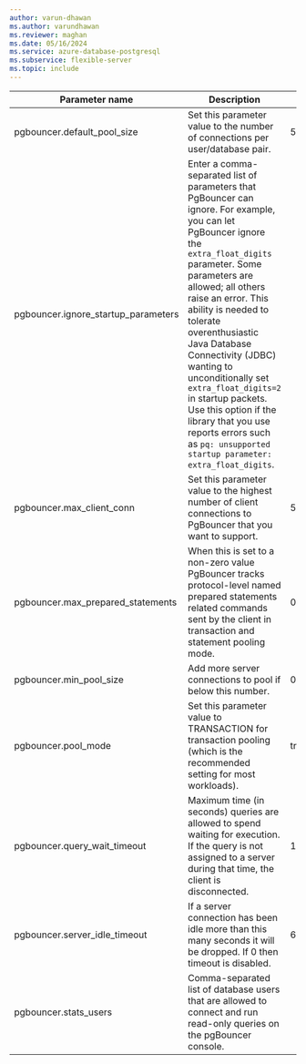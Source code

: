 ```yaml
---
author: varun-dhawan
ms.author: varundhawan
ms.reviewer: maghan
ms.date: 05/16/2024
ms.service: azure-database-postgresql
ms.subservice: flexible-server
ms.topic: include
---
```

|           Parameter name            |                                                                                                                                                                                                                                               Description                                                                                                                                                                                                                                               |   Default   |
|-------------------------------------|---------------------------------------------------------------------------------------------------------------------------------------------------------------------------------------------------------------------------------------------------------------------------------------------------------------------------------------------------------------------------------------------------------------------------------------------------------------------------------------------------------|-------------|
| pgbouncer.default_pool_size         | Set this parameter value to the number of connections per user/database pair.                                                                                                                                                                                                                                                                                                                                                                                                                           | 50|
| pgbouncer.ignore_startup_parameters | Enter a comma-separated list of parameters that PgBouncer can ignore. For example, you can let PgBouncer ignore the `extra_float_digits` parameter. Some parameters are allowed; all others raise an error. This ability is needed to tolerate overenthusiastic Java Database Connectivity (JDBC) wanting to unconditionally set `extra_float_digits=2` in startup packets. Use this option if the library that you use reports errors such as `pq: unsupported startup parameter: extra_float_digits`. | |
| pgbouncer.max_client_conn           | Set this parameter value to the highest number of client connections to PgBouncer that you want to support.                                                                                                                                                                                                                                                                                                                                                                                             | 5000|
| pgbouncer.max_prepared_statements   | When this is set to a non-zero value PgBouncer tracks protocol-level named prepared statements related commands sent by the client in transaction and statement pooling mode.                                                                                                                                                                                                                                                                                                                           | 0|
| pgbouncer.min_pool_size             | Add more server connections to pool if below this number.                                                                                                                                                                                                                                                                                                                                                                                                                                               | 0|
| pgbouncer.pool_mode                 | Set this parameter value to TRANSACTION for transaction pooling (which is the recommended setting for most workloads).                                                                                                                                                                                                                                                                                                                                                                                  | transaction|
| pgbouncer.query_wait_timeout        | Maximum time (in seconds) queries are allowed to spend waiting for execution. If the query is not assigned to a server during that time, the client is disconnected.                                                                                                                                                                                                                                                                                                                                    | 120|
| pgbouncer.server_idle_timeout       | If a server connection has been idle more than this many seconds it will be dropped. If 0 then timeout is disabled.                                                                                                                                                                                                                                                                                                                                                                                     | 600|
| pgbouncer.stats_users               | Comma-separated list of database users that are allowed to connect and run read-only queries on the pgBouncer console.                                                                                                                                                                                                                                                                                                                                                                                  | |
